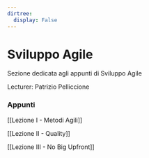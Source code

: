 ```yaml
---
dirtree:
  display: False
---
```


# Sviluppo Agile

Sezione dedicata agli appunti di Sviluppo Agile

Lecturer: Patrizio Pelliccione

### Appunti

[[Lezione I - Metodi Agili]]

[[Lezione II - Quality]]

[[Lezione III - No Big Upfront]]
